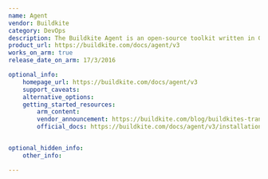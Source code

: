 ```yaml
---
name: Agent
vendor: Buildkite
category: DevOps
description: The Buildkite Agent is an open-source toolkit written in Go for securely running build jobs on any device or network.
product_url: https://buildkite.com/docs/agent/v3
works_on_arm: true
release_date_on_arm: 17/3/2016

optional_info:
    homepage_url: https://buildkite.com/docs/agent/v3
    support_caveats:
    alternative_options:
    getting_started_resources:
        arm_content:
        vendor_announcement: https://buildkite.com/blog/buildkites-transition-to-arm
        official_docs: https://buildkite.com/docs/agent/v3/installation


optional_hidden_info:
    other_info:

---
```

